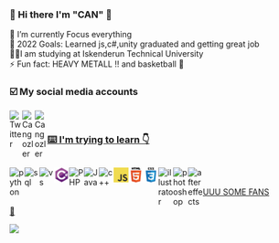 ###  👋 Hi there I'm "CAN" 👋

👀 I’m currently Focus everything <br>
🎯 2022 Goals: Learned js,c#,unity graduated and getting great job <br>
🧑‍🎓I am studying at Iskenderun Technical University <br>
⚡ Fun fact: HEAVY METALL !! and basketball 🏀

### ☑️ My social media accounts

<a href ="https://twitter.com/CannGozler" target="blank"> <img align="left"  width="22px" alt=Twitter img src="https://cdn.iconscout.com/icon/free/png-256/twitter-241-721979.png">
<a href="https://www.instagram.com/can.gozler/" target="blank"> <img align="left" alt="Cangozler" width="22px" img src="https://cdn.iconscout.com/icon/free/png-256/instagram-53-151118.png">
<a href ="cangzlr23@gmail.com" target="blank"> <img align="left" alt="Cangozler" width="22px" img src="https://image.flaticon.com/icons/png/512/732/732200.png">
<br>
 
### ⌨️ I'm trying to learn 👇 <br>
 <br>

<img  align="left" alt="python" width="26px" img src="https://image.flaticon.com/icons/png/512/919/919852.png">
<img align="left" alt="sql" width="26px" img src="https://image.flaticon.com/icons/png/512/2772/2772123.png">
<img align="left" alt="vs" width="26px" img src="https://img.icons8.com/ios-filled/50/000000/visual-basic.png">
<img align="left" width="26px" img src="https://raw.githubusercontent.com/devicons/devicon/master/icons/csharp/csharp-original.svg" alt="ccc">
<img align="left" width="26px" src="https://cdn.iconscout.com/icon/free/png-256/php-99-1175127.png" alt="PHP"/>
<img align="left" width="26px" src="https://cdn.iconscout.com/icon/free/png-256/java-22-225997.png" alt="Java"/>
<img align="left" alt="c++" width="26px" img src="https://image.flaticon.com/icons/png/512/919/919841.png">
<img align="left" alt="js" width="26px" img src="https://raw.githubusercontent.com/github/explore/80688e429a7d4ef2fca1e82350fe8e3517d3494d/topics/javascript/javascript.png">
<img align="left" alt="html" width="26px" img src="https://raw.githubusercontent.com/github/explore/80688e429a7d4ef2fca1e82350fe8e3517d3494d/topics/html/html.png">
<img align="left" alt="css" width="26px" img src="https://raw.githubusercontent.com/github/explore/80688e429a7d4ef2fca1e82350fe8e3517d3494d/topics/css/css.png">
<img align="left" alt="illustrator" width="26px" img src="https://image.flaticon.com/icons/png/512/552/552222.png">
<img align="left" alt="photoshop " width="26px" img src="https://image.flaticon.com/icons/png/512/552/552220.png">
<img align="left" alt=" after effects" width="26px" img src="https://image.flaticon.com/icons/png/512/552/552226.png"> <br> <br>
 <label>UUU SOME FANS </label> <br><br> 👀

 ![](https://komarev.com/ghpvc/?username=Cangozler&label=PROFILE+VIEWS) 
